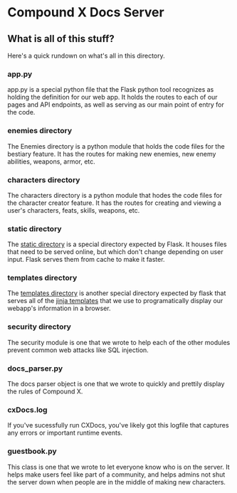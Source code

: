 # Compound X Docs Server

## What is all of this stuff?

Here's a quick rundown on what's all in this directory.


### app.py

app.py is a special python file that the Flask python tool recognizes as holding
the definition for our web app. It holds the routes to each of our pages and 
API endpoints, as well as serving as our main point of entry for the code.

### enemies directory

The Enemies directory is a python module that holds the code files for the 
bestiary feature. It has the routes for making new enemies, new enemy abilities,
weapons, armor, etc. 

### characters directory

The characters directory is a python module that hodes the code files for the 
character creator feature. It has the routes for creating and viewing a user's 
characters, feats, skills, weapons, etc. 

### static directory

The [static directory](http://flask.pocoo.org/docs/1.0/quickstart/#static-files) 
is a special directory expected by Flask. It houses files that need to be served
online, but which don't change depending on user input. Flask serves them from
cache to make it faster.

### templates directory

The [templates directory](http://flask.pocoo.org/docs/1.0/quickstart/#rendering-templates) 
is another special directory expected by flask that serves all of the 
[jinja templates](http://jinja.pocoo.org/) that we use to programatically 
display our webapp's information in a browser.

### security directory

The security module is one that we wrote to help each of the other modules 
prevent common web attacks like SQL injection.

### docs_parser.py

The docs parser object is one that we wrote to quickly and prettily display 
the rules of Compound X. 

### cxDocs.log

If you've sucessfully run CXDocs, you've likely got this logfile that captures
any errors or important runtime events. 

### guestbook.py

This class is one that we wrote to let everyone know who is on the server. It
helps make users feel like part of a community, and helps admins not shut the
server down when people are in the middle of making new characters.